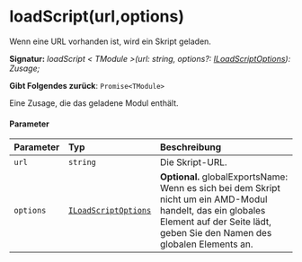 # <a name="loadscripturloptions"></a>loadScript(url,options)




Wenn eine URL vorhanden ist, wird ein Skript geladen.

**Signatur:** _loadScript < TModule >(url: string, options?: [ILoadScriptOptions](../sp-loader/iloadscriptoptions.md)): Zusage<TModule>;_

**Gibt Folgendes zurück**: `Promise<TModule>`



Eine Zusage, die das geladene Modul enthält.

#### <a name="parameters"></a>Parameter


| Parameter       | Typ    | Beschreibung |
|:-------------|:---------------|:------------|
| `url`    | `string` | Die Skript-URL. |
| `options`    | [`ILoadScriptOptions`](../sp-loader/iloadscriptoptions.md) | __Optional.__ globalExportsName: Wenn es sich bei dem Skript nicht um ein AMD-Modul handelt, das ein globales Element auf der Seite lädt, geben Sie den Namen des globalen Elements an. |


